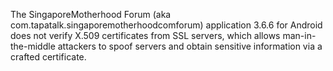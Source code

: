 The SingaporeMotherhood Forum (aka com.tapatalk.singaporemotherhoodcomforum) application 3.6.6 for Android does not verify X.509 certificates from SSL servers, which allows man-in-the-middle attackers to spoof servers and obtain sensitive information via a crafted certificate.